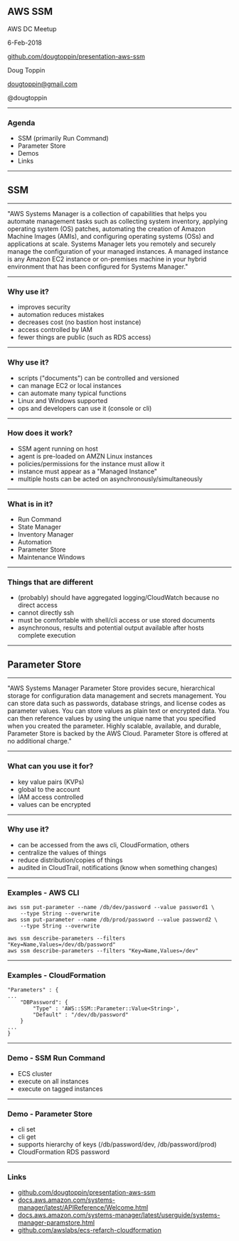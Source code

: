 ## AWS SSM

AWS DC Meetup

6-Feb-2018

[github.com/dougtoppin/presentation-aws-ssm](https://github.com/dougtoppin/presentation-aws-ssm)

Doug Toppin

dougtoppin@gmail.com

@dougtoppin

---
### Agenda

* SSM (primarily Run Command)
* Parameter Store
* Demos
* Links

---

## SSM

---

"AWS Systems Manager is a collection of capabilities that helps you automate management tasks such as collecting system inventory, applying operating system (OS) patches, automating the creation of Amazon Machine Images (AMIs), and configuring operating systems (OSs) and applications at scale. Systems Manager lets you remotely and securely manage the configuration of your managed instances. A managed instance is any Amazon EC2 instance or on-premises machine in your hybrid environment that has been configured for Systems Manager."

---

### Why use it?

* improves security
* automation reduces mistakes
* decreases cost (no bastion host instance)
* access controlled by IAM
* fewer things are public (such as RDS access)

---

### Why use it?

* scripts ("documents") can be controlled and versioned
* can manage EC2 or local instances
* can automate many typical functions
* Linux and Windows supported
* ops and developers can use it (console or cli)

---

### How does it work?

* SSM agent running on host
* agent is pre-loaded on AMZN Linux instances
* policies/permissions for the instance must allow it
* instance must appear as a "Managed Instance"
* multiple hosts can be acted on asynchronously/simultaneously

---

### What is in it?

* Run Command
* State Manager
* Inventory Manager
* Automation
* Parameter Store
* Maintenance Windows

---

### Things that are different

* (probably) should have aggregated logging/CloudWatch because no direct access
* cannot directly ssh
* must be comfortable with shell/cli access or use stored documents
* asynchronous, results and potential output available after hosts complete execution

---

## Parameter Store

---

"AWS Systems Manager Parameter Store provides secure, hierarchical storage for configuration data management and secrets management. You can store data such as passwords, database strings, and license codes as parameter values. You can store values as plain text or encrypted data. You can then reference values by using the unique name that you specified when you created the parameter. Highly scalable, available, and durable, Parameter Store is backed by the AWS Cloud. Parameter Store is offered at no additional charge."

---

### What can you use it for?
* key value pairs (KVPs)
* global to the account
* IAM access controlled
* values can be encrypted

---
### Why use it?

* can be accessed from the aws cli, CloudFormation, others
* centralize the values of things
* reduce distribution/copies of things
* audited in CloudTrail, notifications (know when something changes)

---

### Examples - AWS CLI

```
aws ssm put-parameter --name /db/dev/password --value password1 \
    --type String --overwrite
aws ssm put-parameter --name /db/prod/password --value password2 \
    --type String --overwrite

aws ssm describe-parameters --filters "Key=Name,Values=/dev/db/password"
aws ssm describe-parameters --filters "Key=Name,Values=/dev"
```

---

### Examples - CloudFormation

```
"Parameters" : {
...
    "DBPassword": {
        "Type" : 'AWS::SSM::Parameter::Value<String>',
        "Default" : "/dev/db/password"
    }
...
}

```
---

### Demo - SSM Run Command

* ECS cluster
* execute on all instances
* execute on tagged instances

---

### Demo - Parameter Store

* cli set
* cli get
* supports hierarchy of keys (/db/password/dev, /db/password/prod)
* CloudFormation RDS password

---

### Links

* [github.com/dougtoppin/presentation-aws-ssm](https://github.com/dougtoppin/presentation-aws-ssm)
* [docs.aws.amazon.com/systems-manager/latest/APIReference/Welcome.html](https://docs.aws.amazon.com/systems-manager/latest/APIReference/Welcome.html)
* [docs.aws.amazon.com/systems-manager/latest/userguide/systems-manager-paramstore.html](https://docs.aws.amazon.com/systems-manager/latest/userguide/systems-manager-paramstore.html)
* [github.com/awslabs/ecs-refarch-cloudformation](https://github.com/awslabs/ecs-refarch-cloudformation)
